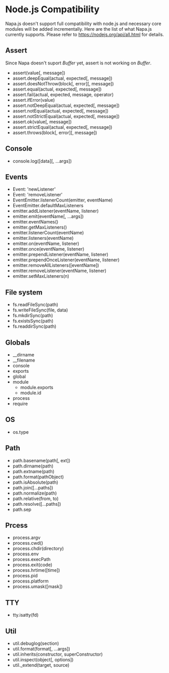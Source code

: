 # Node.js Compatibility

Napa.js doesn't support full compatibility with node.js and necessary core modules will be added incrementally. Here are the list of what Napa.js currently supports. Please refer to https://nodejs.org/api/all.html for details.

## Assert

Since Napa doesn't suport *Buffer* yet, assert is not working on *Buffer*.

* assert(value[, message])
* assert.deepEqual(actual, expected[, message])
* assert.doesNotThrow(block[, error][, message])
* assert.equal(actual, expected[, message])
* assert.fail(actual, expected, message, operator)
* assert.ifError(value)
* assert.notDeepEqual(actual, expected[, message])
* assert.notEqual(actual, expected[, message])
* assert.notStrictEqual(actual, expected[, message])
* assert.ok(value[, message])
* assert.strictEqual(actual, expected[, message])
* assert.throws(block[, error][, message])

## Console

* console.log([data][, ...args])

## Events

* Event: 'newListener'
* Event: 'removeListener'
* EventEmitter.listenerCount(emitter, eventName)
* EventEmitter.defaultMaxListeners
* emitter.addListener(eventName, listener)
* emitter.emit(eventName[, ...args])
* emitter.eventNames()
* emitter.getMaxListeners()
* emitter.listenerCount(eventName)
* emitter.listeners(eventName)
* emitter.on(eventName, listener)
* emitter.once(eventName, listener)
* emitter.prependListener(eventName, listener)
* emitter.prependOnceListener(eventName, listener)
* emitter.removeAllListeners([eventName])
* emitter.removeListener(eventName, listener)
* emitter.setMaxListeners(n)

## File system

* fs.readFileSync(path)
* fs.writeFileSync(file, data)
* fs.mkdirSync(path)
* fs.existsSync(path)
* fs.readdirSync(path)

## Globals

* __dirname
* __filename
* console
* exports
* global
* module
    * module.exports
    * module.id
* process
* require

## OS

* os.type

## Path

* path.basename(path[, ext])
* path.dirname(path)
* path.extname(path)
* path.format(pathObject)
* path.isAbsolute(path)
* path.join([...paths])
* path.normalize(path)
* path.relative(from, to)
* path.resolve([...paths])
* path.sep

## Prcess

* process.argv
* process.cwd()
* process.chdir(directory)
* process.env
* process.execPath
* process.exit(code)
* process.hrtime([time])
* process.pid
* process.platform
* process.umask([mask])

## TTY

* tty.isatty(fd)

## Util

* util.debuglog(section)
* util.format(format[, ...args])
* util.inherits(constructor, superConstructor)
* util.inspect(object[, options])
* util._extend(target, source)

